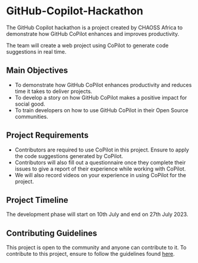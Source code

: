 # GitHub-Copilot-Hackathon
The GitHub Copilot hackathon is a project created by CHAOSS Africa to demonstrate how GitHub CoPilot enhances and improves productivity. 

The team will create a web project using CoPilot to generate code suggestions in real time. 

## Main Objectives
- To demonstrate how GitHub CoPilot enhances productivity and reduces time it takes to deliver projects.
- To develop a story on how GitHub CoPilot makes a positive impact for social good.
- To train developers on how to use GitHub CoPilot in their Open Source communities.

## Project Requirements
- Contributors are required to use CoPilot in this project. Ensure to apply the code suggestions generated by CoPilot.
- Contributors will also fill out a questionnaire once they complete their issues to give a report of their experience while working with CoPilot.
- We will also record videos on your experience in using CoPilot for the project. 

## Project Timeline
The development phase will start on 10th July and end on 27th July 2023.

## Contributing Guidelines
This project is open to the community and anyone can contribute to it. To contribute to this project, ensure to follow the guidelines found [here]().


